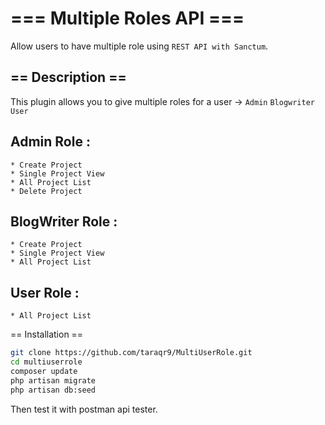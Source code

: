 # === Multiple Roles API ===

Allow users to have multiple role using `REST API with Sanctum`.

## == Description ==

This plugin allows you to give multiple roles for a user ->
`Admin`
`Blogwriter`
`User`

## Admin Role : 
    * Create Project
    * Single Project View
    * All Project List
    * Delete Project
    
## BlogWriter Role :
    * Create Project
    * Single Project View
    * All Project List
    
## User Role :
    * All Project List

== Installation ==
```bash
git clone https://github.com/taraqr9/MultiUserRole.git
cd multiuserrole
composer update
php artisan migrate
php artisan db:seed
```
Then test it with postman api tester.





